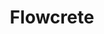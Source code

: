 ---
title: Flowcrete
id: "2"
logo: "/v1530089074/logos/a308c8c076f43229bafa2c5aff6145ea-belzona.jpg"
link: http://www.belzona.com
catalogo: ''
meta_keywords: 
meta_description: 
weight: "13"
menu:
  principal:
    parent: Marcas
    weight: 7

---